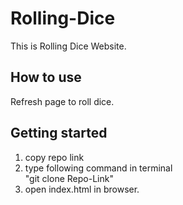 # Rolling-Dice
This is Rolling Dice Website.

## How to use
Refresh page to roll dice.

## Getting started
1. copy repo link
2. type following command in terminal<br>
    "git clone Repo-Link"
3. open index.html in browser.
  
  
